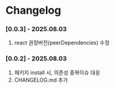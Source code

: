 # Changelog

<!--
Template

### [x.x.x] - yyyy.mm.dd
1. 업데이트 내용1
2. 업데이트 내용2
3. 업데이트 내용3
-->

### [0.0.3] - 2025.08.03

1. react 권장버전(peerDependencies) 수정

### [0.0.2] - 2025.08.03

1. 패키지 install 시, 의존성 중복이슈 대응
2. CHANGELOG.md 추가
